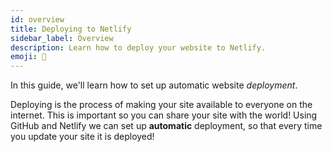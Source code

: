 ```yaml
---
id: overview
title: Deploying to Netlify
sidebar_label: Overview
description: Learn how to deploy your website to Netlify.
emoji: 🚀
---
```


In this guide, we'll learn how to set up automatic website _deployment_.

Deploying is the process of making your site available to everyone on the internet. This is important so you can share your site with the world! Using GitHub and Netlify we can set up **automatic** deployment, so that every time you update your site it is deployed!
